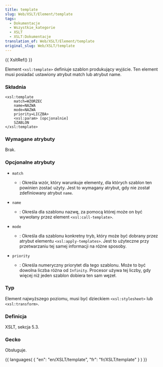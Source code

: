```yaml
---
title: template
slug: Web/XSLT/Element/template
tags:
  - Dokumentacje
  - Wszystkie_kategorie
  - XSLT
  - XSLT:Dokumentacje
translation_of: Web/XSLT/Element/template
original_slug: Web/XSLT/template
---
```

{{ XsltRef() }}

Element `<xsl:template>` definiuje szablon produkujący wyjście. Ten element musi posiadać ustawiony atrybut match lub atrybut name.

### Składnia

    <xsl:template
    	match=WZORZEC
    	name=NAZWA
    	mode=NAZWA
    	priority=LICZBA>
    	<xsl:param> [opcjonalnie]
    	SZABLON
    </xsl:template>

### Wymagane atrybuty

Brak.

### Opcjonalne atrybuty

- `match`
  - : Określa wzór, który warunkuje elementy, dla których szablon ten powinien zostać użyty. Jest to wymagany atrybut, gdy nie został zdefiniowany atrybut `name`.

- `name`
  - : Określa dla szablonu nazwę, za pomocą której może on być wywołany przez element `<xsl:call-template>`.

- `mode`
  - : Określa dla szablonu konkretny tryb, który może być dobrany przez atrybut elementu `<xsl:apply-templates>`. Jest to użyteczne przy przetwarzaniu tej samej informacji na różne sposoby.

- `priority`
  - : Określa numeryczny priorytet dla tego szablonu. Może to być dowolna liczba różna od `Infinity`. Procesor używa tej liczby, gdy więcej niż jeden szablon dobiera ten sam węzeł.

### Typ

Element najwyższego poziomu, musi być dzieckiem `<xsl:stylesheet>` lub `<xsl:transform>`.

### Definicja

XSLT, sekcja 5.3.

### Gecko

Obsługuje.

{{ languages( { "en": "en/XSLT/template", "fr": "fr/XSLT/template" } ) }}
